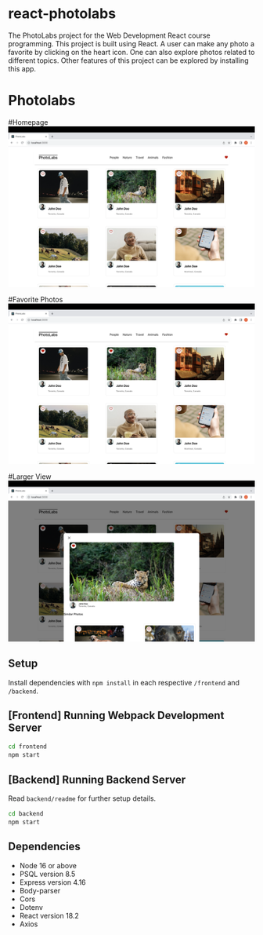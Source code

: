 # react-photolabs
The PhotoLabs project for the Web Development React course programming. This project is built using React. A user can make any photo a favorite by clicking on the heart icon. One can also explore photos related to different topics. Other features of this project can be explored by installing this app.

# Photolabs
#Homepage
!["Screenshot of homepage"](images/Homepage.png)

#Favorite Photos
!["Screenshot of FavoritePhotos"](images/Favphotos.png)

#Larger View
!["Screenshot of LargerView"](images/Largerview.png)

## Setup

Install dependencies with `npm install` in each respective `/frontend` and `/backend`.

## [Frontend] Running Webpack Development Server

```sh
cd frontend
npm start
```

## [Backend] Running Backend Server

Read `backend/readme` for further setup details.

```sh
cd backend
npm start
```

## Dependencies

- Node 16 or above
- PSQL version 8.5
- Express version 4.16
- Body-parser
- Cors
- Dotenv
- React version 18.2
- Axios